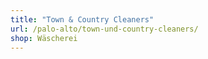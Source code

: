 ```yaml
---
title: "Town & Country Cleaners"
url: /palo-alto/town-und-country-cleaners/
shop: Wäscherei
---
```

